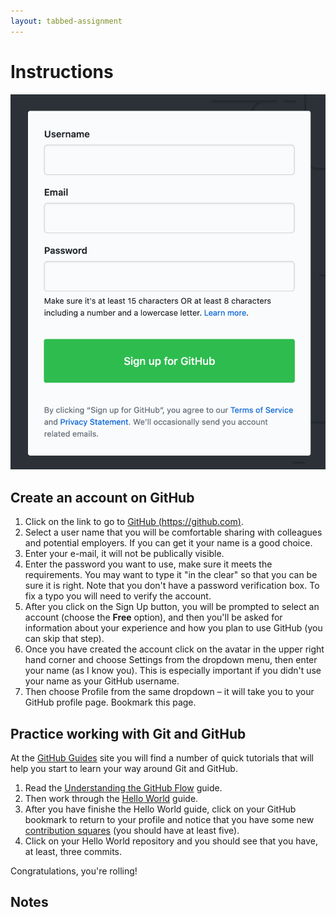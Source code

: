 ```yaml
---
layout: tabbed-assignment
---
```


# Instructions

<img class="overview-image" src="assets/images/github-signup.png" alt="GitHub signup dialog.">

## Create an account on GitHub

1. Click on the link to go to [GitHub (https://github.com)][github].
1. Select a user name that you will be comfortable sharing with colleagues and potential employers. If you can get it your name is a good choice.
1. Enter your e-mail, it will not be publically visible.
1. Enter the password you want to use, make sure it meets the requirements. You may want to type it "in the clear" so that you can be sure it is right. Note that you don't have a password verification box. To fix a typo you will need to verify the account.
1. After you click on the Sign Up button, you will be prompted to select an account (choose the **Free** option), and then you'll be asked for information about your experience and how you plan to use GitHub (you can skip that step).
1. Once you have created the account click on the avatar in the upper right hand corner and choose Settings from the dropdown menu, then enter your name (as I know you). This is especially important if you didn't use your name as your GitHub username.
1. Then choose Profile from the same dropdown – it will take you to your GitHub profile page. Bookmark this page.

## Practice working with Git and GitHub

At the [GitHub Guides][gh-guides] site you will find a number of quick tutorials that will help you start to learn your way around Git and GitHub.

1. Read the [Understanding the GitHub Flow][gh-flow] guide.
1. Then work through the [Hello World][hello-world] guide.
1. After you have finishe the Hello World guide, click on your GitHub bookmark to return to your profile and notice that you have some new [contribution squares][gh-squares] (you should have at least five).
1. Click on your Hello World repository and you should see that you have, at least, three commits.

Congratulations, you're rolling!

## Notes

[github]: <https://github.com>
[git]: <https://git-scm.com>
[gh-guides]: <https://guides.github.com>
[gh-pages]: <https://pages.github.com>
[hello-world]: <https://guides.github.com/activities/hello-world/>
[gh-flow]: <https://guides.github.com/introduction/flow/>
[setup-gh-pages]: <https://guides.github.com/features/pages/>
[gh-squares]: <https://help.github.com/articles/viewing-contributions-on-your-profile/>
[gfm]: <https://guides.github.com/features/mastering-markdown/>

<!-- Don't edit links here, change them in _data/assignment.yml instead, -->

[slides]: <{{site.data.assignment.slides}}>
[template]: <{{site.data.assignment.template}}>
